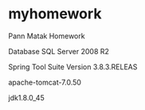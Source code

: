 # myhomework
Pann Matak Homework

Database SQL Server 2008 R2

Spring Tool Suite Version 3.8.3.RELEAS

apache-tomcat-7.0.50

jdk1.8.0_45
